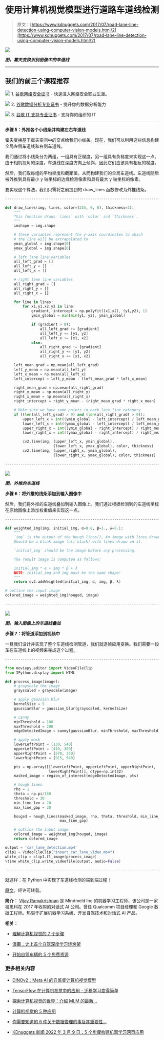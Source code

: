 # 使用计算机视觉模型进行道路车道线检测

> 原文：[https://www.kdnuggets.com/2017/07/road-lane-line-detection-using-computer-vision-models.html/2](https://www.kdnuggets.com/2017/07/road-lane-line-detection-using-computer-vision-models.html/2)

![](../Images/ea9c916ec7097bd41c50b754c209edfd.png)

***图。霍夫变换识别图像中的车道线***

* * *

## 我们的前三个课程推荐

![](../Images/0244c01ba9267c002ef39d4907e0b8fb.png) 1\. [谷歌网络安全证书](https://www.kdnuggets.com/google-cybersecurity) - 快速进入网络安全职业生涯。

![](../Images/e225c49c3c91745821c8c0368bf04711.png) 2\. [谷歌数据分析专业证书](https://www.kdnuggets.com/google-data-analytics) - 提升你的数据分析能力

![](../Images/0244c01ba9267c002ef39d4907e0b8fb.png) 3\. [谷歌 IT 支持专业证书](https://www.kdnuggets.com/google-itsupport) - 支持你的组织的 IT

* * *

**步骤 5：外推各个小线条并构建左右车道线**

霍夫变换基于霍夫空间中的交点给我们小线条。现在，我们可以利用这些信息构建全局左侧车道线和右侧车道线。

我们通过将小线条分为两组，一组具有正梯度，另一组具有负梯度来实现这一点。由于相机视角的深度，车道线在深度方向上倾斜，因此它们应该具有相反的梯度。

然后，我们取每组的平均梯度和截距值，从而构建我们的全局车道线。车道线随后被外推到具有最小 y 轴坐标的边缘检测像素和具有最大 y 轴坐标的像素。

要实现这个算法，我们只需将之前提到的 draw_lines 函数修改为外推线条。

```py
---------------------------------------------------------------------------
```

```py
def draw_lines(img, lines, color=[255, 0, 0], thickness=2):
    """
    This function draws `lines` with `color` and `thickness`.    
    """
    imshape = img.shape

    # these variables represent the y-axis coordinates to which 
    # the line will be extrapolated to
    ymin_global = img.shape[0]
    ymax_global = img.shape[0]

    # left lane line variables
    all_left_grad = []
    all_left_y = []
    all_left_x = []

    # right lane line variables
    all_right_grad = []
    all_right_y = []
    all_right_x = []

    for line in lines:
        for x1,y1,x2,y2 in line:
            gradient, intercept = np.polyfit((x1,x2), (y1,y2), 1)
            ymin_global = min(min(y1, y2), ymin_global)

            if (gradient > 0):
                all_left_grad += [gradient]
                all_left_y += [y1, y2]
                all_left_x += [x1, x2]
            else:
                all_right_grad += [gradient]
                all_right_y += [y1, y2]
                all_right_x += [x1, x2]

    left_mean_grad = np.mean(all_left_grad)
    left_y_mean = np.mean(all_left_y)
    left_x_mean = np.mean(all_left_x)
    left_intercept = left_y_mean - (left_mean_grad * left_x_mean)

    right_mean_grad = np.mean(all_right_grad)
    right_y_mean = np.mean(all_right_y)
    right_x_mean = np.mean(all_right_x)
    right_intercept = right_y_mean - (right_mean_grad * right_x_mean)

    # Make sure we have some points in each lane line category
    if ((len(all_left_grad) > 0) and (len(all_right_grad) > 0)):
        upper_left_x = int((ymin_global - left_intercept) / left_mean_grad)
        lower_left_x = int((ymax_global - left_intercept) / left_mean_grad)
        upper_right_x = int((ymin_global - right_intercept) / right_mean_grad)
        lower_right_x = int((ymax_global - right_intercept) / right_mean_grad)

        cv2.line(img, (upper_left_x, ymin_global), 
                      (lower_left_x, ymax_global), color, thickness)
        cv2.line(img, (upper_right_x, ymin_global), 
                      (lower_right_x, ymax_global), color, thickness)

```

```py
---------------------------------------------------------------------------
```

![](../Images/16dc937a2130155cb07452636d69d1b1.png)

***图。外推的车道线***

**步骤 6：将外推的线条添加到输入图像中**

然后，我们将外推的车道线叠加到输入图像上。我们通过根据检测到的车道线坐标在原始图像上添加权重值来实现这一点。

```py
---------------------------------------------------------------------------
```

```py
def weighted_img(img, initial_img, α=0.8, β=1., λ=0.):
    """
    `img` is the output of the hough_lines(), An image with lines drawn on it.
    Should be a blank image (all black) with lines drawn on it.

    `initial_img` should be the image before any processing.

    The result image is computed as follows:

    initial_img * α + img * β + λ
    NOTE: initial_img and img must be the same shape!
    """
    return cv2.addWeighted(initial_img, α, img, β, λ)

# outline the input image
colored_image = weighted_img(houged, image)

```

```py
---------------------------------------------------------------------------
```

![](../Images/33819c112302ac07f6491d7a0c59d324.png)

***图。输入图像上的车道线叠加***

**步骤 7：将管道添加到视频中**

一旦我们设计并实现了整个车道线检测管道，我们就逐帧应用变换。我们需要一段车在车道线上的视频来完成这个过程。

```py
---------------------------------------------------------------------------
```

```py
from moviepy.editor import VideoFileClip
from IPython.display import HTML

def process_image(image):
    # grayscale the image
    grayscaled = grayscale(image)

    # apply gaussian blur
    kernelSize = 5
    gaussianBlur = gaussian_blur(grayscaled, kernelSize)

    # canny
    minThreshold = 100
    maxThreshold = 200
    edgeDetectedImage = canny(gaussianBlur, minThreshold, maxThreshold)

    # apply mask
    lowerLeftPoint = [130, 540]
    upperLeftPoint = [410, 350]
    upperRightPoint = [570, 350]
    lowerRightPoint = [915, 540]

    pts = np.array([[lowerLeftPoint, upperLeftPoint, upperRightPoint, 
                    lowerRightPoint]], dtype=np.int32)
    masked_image = region_of_interest(edgeDetectedImage, pts)

    # hough lines
    rho = 1
    theta = np.pi/180
    threshold = 30
    min_line_len = 20 
    max_line_gap = 20

    houged = hough_lines(masked_image, rho, theta, threshold, min_line_len, 
                         max_line_gap)

    # outline the input image
    colored_image = weighted_img(houged, image)
    return colored_image

output = 'car_lane_detection.mp4'
clip1 = VideoFileClip("insert_car_lane_video.mp4")
white_clip = clip1.fl_image(process_image)
%time white_clip.write_videofile(output, audio=False)

```

```py
---------------------------------------------------------------------------
```

就这样：在 Python 中实现了车道线检测的端到端过程！

[原文](https://github.com/vijay120/KDNuggets/blob/master/2016-12-04-detecting-car-lane-lines-using-computer-vision.md)。经许可转载。

**简介：** [Vijay Ramakrishnan](https://www.linkedin.com/in/viramakrishnan/) 是 Mindmeld Inc 的机器学习工程师，该公司是一家被思科在 2017 年收购的对话式 AI 公司。曾任 Qualcomm 项目经理和 Google 数据工程师。热衷于扩展机器学习系统、开发自驾技术和对话式 AI 产品。

**相关：**

+   [理解计算机视觉的 7 个步骤](/2016/08/seven-steps-understanding-computer-vision.html)

+   [漫画：史上首个自驾深度学习烧烤架](/2017/07/cartoon-self-driving-grill.html)

+   [开始自驾车辆的 5 个免费资源](/2017/07/5-free-resources-getting-started-self-driving-vehicles.html)

### 更多相关内容

+   [DINOv2：Meta AI 的自监督计算机视觉模型](https://www.kdnuggets.com/2023/05/dinov2-selfsupervised-computer-vision-models-meta-ai.html)

+   [TensorFlow 在计算机视觉中的应用 - 迁移学习变得简单](https://www.kdnuggets.com/2022/01/tensorflow-computer-vision-transfer-learning-made-easy.html)

+   [探索计算机视觉的世界：介绍 MLM 的最新…](https://www.kdnuggets.com/2024/01/mlm-discover-the-world-of-computer-vision-ebook)

+   [计算机视觉的 5 种应用](https://www.kdnuggets.com/2022/03/5-applications-computer-vision.html)

+   [你需要知道的 6 件关于数据管理的事及其重要性…](https://www.kdnuggets.com/2022/05/6-things-need-know-data-management-matters-computer-vision.html)

+   [KDnuggets 新闻 2022 年 3 月 9 日：5 个步骤构建机器学习网页应用](https://www.kdnuggets.com/2022/n10.html)
